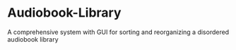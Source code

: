 # Audiobook-Library
A comprehensive system with GUI for sorting and reorganizing a disordered audiobook library

